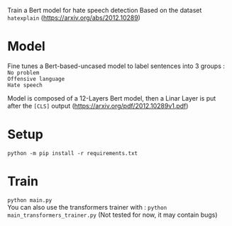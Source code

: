 Train a Bert model for hate speech detection
Based on the dataset ```hatexplain``` (https://arxiv.org/abs/2012.10289)

# Model
Fine tunes a Bert-based-uncased model to label sentences into 3 groups :   
```No problem```  
```Offensive language```  
```Hate speech```  

Model is composed of a 12-Layers Bert model, then a Linar Layer is put after the `[CLS]` output
(https://arxiv.org/pdf/2012.10289v1.pdf)
# Setup
```python -m pip install -r requirements.txt```

# Train
```python main.py```  
You can also use the transformers trainer with :
```python main_transformers_trainer.py``` (Not tested for now, it may contain bugs)